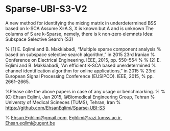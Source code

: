 # Sparse-UBI-S3-V2
A new method for identifying the mixing matrix in underdetermined BSS based on k-SCA
Assume X=A.S, X is known but A and is unknown
The columns of S are k-Sparse, nemely, there is k non-zero elemnets
Idea: Subspace Selective Search (S3)

% [1] E. Eqlimi and B. Makkiabadi, “Multiple sparse component analysis
% based on subspace selective search algorithm,” in 2015 23rd Iranian
% Conference on Electrical Engineering. IEEE, 2015, pp. 550–554
% 
% [2] E. Eqlimi and B. Makkiabadi, “An efficient K-SCA based unerdetermined
% channel identification algorithm for online applications,” in 2015
% 23rd European Signal Processing Conference (EUSIPCO). IEEE, 2015,
% pp. 2661–2665.

%Please cite the above papers in case of any usage or benchmarking.
% 
% (C) Ehsan Eqlimi, Jan 2015, @Biomedical Engineering Group, Tehran
% Universty of Medical Scineces (TUMS), Tehran, Iran
% https://github.com/EhsanEqlimi/Sparse-UBI-S3

% Ehsun.Eghlimi@gmail.com, Eghlimi@razi.tumss.ac.ir, Ehsan.eqlimi@ugent.be
